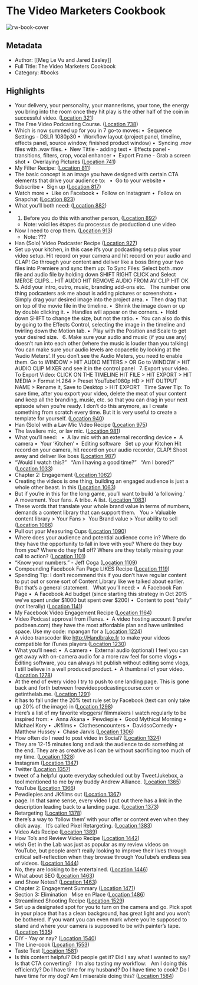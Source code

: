 # The Video Marketers Cookbook

![rw-book-cover](https://images-na.ssl-images-amazon.com/images/I/51OfVO0ng%2BL._SL200_.jpg)

## Metadata
- Author: [[Meg Le Vu and Jared Easley]]
- Full Title: The Video Marketers Cookbook
- Category: #books

## Highlights
- Your delivery, your personality, your mannerisms, your tone, the energy you bring into the room once they hit play is the other half of the coin in successful video. ([Location 321](https://readwise.io/to_kindle?action=open&asin=B01BUF9FVS&location=321))
- The Free Video Podcasting Course. ([Location 738](https://readwise.io/to_kindle?action=open&asin=B01BUF9FVS&location=738))
- Which is now summed up for you in 7 go-to moves: •  Sequence Settings - DSLR 1080p30 •  Workflow layout (project panel, timeline, effects panel, source window, finished product window) •  Syncing .mov files with .wav files. •  New Tittle - adding text •  Effects panel - transitions, filters, crop, vocal enhancer •  Export Frame - Grab a screen shot •  Overlaying Pictures ([Location 741](https://readwise.io/to_kindle?action=open&asin=B01BUF9FVS&location=741))
- My Filter Recipe: ([Location 811](https://readwise.io/to_kindle?action=open&asin=B01BUF9FVS&location=811))
- The basic concept is an image you have designed with certain CTA elements that drive your audience to:   •  Go to your website •  Subscribe •  Sign up ([Location 817](https://readwise.io/to_kindle?action=open&asin=B01BUF9FVS&location=817))
- Watch more •  Like on Facebook •  Follow on Instagram •  Follow on Snapchat ([Location 823](https://readwise.io/to_kindle?action=open&asin=B01BUF9FVS&location=823))
- What you’ll both need: ([Location 882](https://readwise.io/to_kindle?action=open&asin=B01BUF9FVS&location=882))
- 1. Before you do this with another person, ([Location 892](https://readwise.io/to_kindle?action=open&asin=B01BUF9FVS&location=892))
    - Note: voici les étapes du processus de production d une video
- Now I need to crop them. ([Location 913](https://readwise.io/to_kindle?action=open&asin=B01BUF9FVS&location=913))
    - Note: ???
- Han (Solo) Video Podcaster Recipe ([Location 927](https://readwise.io/to_kindle?action=open&asin=B01BUF9FVS&location=927))
- Set up your kitchen, in this case it’s your podcasting setup plus your video setup. Hit record on your camera and hit record on your audio and CLAP! Go through your content and deliver like a boss Bring your two files into Premiere and sync them up: To Sync Files: Select both .mov file and audio file by holding down SHIFT RIGHT CLICK and Select MERGE CLIPS… HIT AUDIO HIT REMOVE AUDIO FROM AV CLIP HIT OK   5. Add your intro, outro, music, branding add-ons etc.   The number one thing podcasters ask me about is adding pictures or screenshots •  Simply drag your desired image into the project area. •  Then drag that on top of the movie file in the timeline. •  Shrink the image down or up by double clicking it. •  Handles will appear on the corners. •  Hold down SHIFT to change the size, but not the ratio. •  You can also do this by going to the Effects Control, selecting the image in the timeline and twirling down the Motion tab. •  Play with the Position and Scale to get your desired size.   6. Make sure your audio and music (if you use any) doesn’t run into each other (where the music is louder than you talking) You can make sure your audio levels are copacetic by looking at the ‘Audio Meters’. If you don’t see the Audio Meters, you need to enable them. Go to WINDOW > HIT AUDIO METERS > OR Go to WINDOW > HIT AUDIO CLIP MIXER and see it in the control panel   7. Export your video. To Export Video: CLICK ON THE TIMELINE HIT FILE > HIT EXPORT > HIT MEDIA > Format H.264 > Preset YouTube1080p HD > HIT OUTPUT NAME > Rename it, Save to Desktop > HIT EXPORT   Time Saver Tip: To save time, after you export your video, delete the meat of your content and keep all the branding, music, etc. so that you can drag in your next episode when you’re ready. I don’t do this anymore, as I create something from scratch every time. But it is very useful to create a template for yourself. ([Location 940](https://readwise.io/to_kindle?action=open&asin=B01BUF9FVS&location=940))
- Han (Solo) with a Lav Mic Video Recipe ([Location 975](https://readwise.io/to_kindle?action=open&asin=B01BUF9FVS&location=975))
- The lavaliere mic, or lav mic. ([Location 981](https://readwise.io/to_kindle?action=open&asin=B01BUF9FVS&location=981))
- What you’ll need:   •  A lav mic with an external recording device •  A camera •  Your ‘Kitchen’ •  Editing software   Set up your Kitchen Hit record on your camera, hit record on your audio recorder, CLAP! Shoot away and deliver like boss ([Location 987](https://readwise.io/to_kindle?action=open&asin=B01BUF9FVS&location=987))
- “Would I watch this?”   “Am I having a good time?”   “Am I bored?” ([Location 1033](https://readwise.io/to_kindle?action=open&asin=B01BUF9FVS&location=1033))
- Chapter 2: Engagement ([Location 1062](https://readwise.io/to_kindle?action=open&asin=B01BUF9FVS&location=1062))
- Creating the videos is one thing, building an engaged audience is just a whole other beast. In this ([Location 1063](https://readwise.io/to_kindle?action=open&asin=B01BUF9FVS&location=1063))
- But if you’re in this for the long game, you’ll want to build ‘a following.’   A movement. Your fans. A tribe. A list. ([Location 1083](https://readwise.io/to_kindle?action=open&asin=B01BUF9FVS&location=1083))
- These words that translate your whole brand value in terms of numbers, demands a content library that can support them.   You > Valuable content library > Your Fans >  You Brand value > Your ability to sell ([Location 1086](https://readwise.io/to_kindle?action=open&asin=B01BUF9FVS&location=1086))
- Pull out your Measuring Cups ([Location 1090](https://readwise.io/to_kindle?action=open&asin=B01BUF9FVS&location=1090))
- Where does your audience and potential audience come in? Where do they have the opportunity to fall in love with you? Where do they buy from you? Where do they fall off? Where are they totally missing your call to action? ([Location 1101](https://readwise.io/to_kindle?action=open&asin=B01BUF9FVS&location=1101))
- “Know your numbers.” - Jeff Coga ([Location 1109](https://readwise.io/to_kindle?action=open&asin=B01BUF9FVS&location=1109))
- Compounding Facebook Fan Page LIKES Recipe ([Location 1119](https://readwise.io/to_kindle?action=open&asin=B01BUF9FVS&location=1119))
- Spending Tip: I don’t recommend this if you don’t have regular content to put out or some sort of Content Library like we talked about earlier. But that’s a general statement.   What you’ll need: •  A Facebook Fan Page •  A Facebook Ad budget (since starting this strategy in Oct 2015 we’ve spent under $1000 but spent over $200) •  Content to post “daily” (not literally) ([Location 1141](https://readwise.io/to_kindle?action=open&asin=B01BUF9FVS&location=1141))
- My Facebook Video Engagement Recipe ([Location 1164](https://readwise.io/to_kindle?action=open&asin=B01BUF9FVS&location=1164))
- Video Podcast approval from iTunes. •  A video hosting account (I prefer podbean.com) they have the most affordable plan and have unlimited space. Use my code: mpangan for a ([Location 1224](https://readwise.io/to_kindle?action=open&asin=B01BUF9FVS&location=1224))
- A video transcoder like http://Handbrake.fr to make your videos compatible for iTunes players ([Location 1230](https://readwise.io/to_kindle?action=open&asin=B01BUF9FVS&location=1230))
- What you’ll need: •  A camera •  External audio (optional) I feel you can get away with on-camera audio for a more raw feel for some vlogs •  Editing software, you can always hit publish without editing some vlogs, I still believe in a well produced product. •  A thumbnail of your video. ([Location 1278](https://readwise.io/to_kindle?action=open&asin=B01BUF9FVS&location=1278))
- At the end of every video I try to push to one landing page. This is gone back and forth between freevideopodcastingcourse.com or getinthelab.me. ([Location 1291](https://readwise.io/to_kindle?action=open&asin=B01BUF9FVS&location=1291))
- it has to fall under the 20% text rule set by Facebook (text can only take up 20% of the image) in ([Location 1298](https://readwise.io/to_kindle?action=open&asin=B01BUF9FVS&location=1298))
- Here’s a list of my favorite vloggers/ filmmakers I watch regularly to be inspired from: •  Anna Akana •  Pewdiepie •  Good Mythical Morning •  Michael Kory •  JKfilms •  Clothesencounters •  DavidsoComedy •  Matthew Hussey •  Chase Jarvis ([Location 1306](https://readwise.io/to_kindle?action=open&asin=B01BUF9FVS&location=1306))
- How often do I need to post video in Social? ([Location 1324](https://readwise.io/to_kindle?action=open&asin=B01BUF9FVS&location=1324))
- They are 12-15 minutes long and ask the audience to do something at the end. They are as creative as I can be without sacrificing too much of my time. ([Location 1328](https://readwise.io/to_kindle?action=open&asin=B01BUF9FVS&location=1328))
- Instagram ([Location 1347](https://readwise.io/to_kindle?action=open&asin=B01BUF9FVS&location=1347))
- Twitter ([Location 1357](https://readwise.io/to_kindle?action=open&asin=B01BUF9FVS&location=1357))
- tweet of a helpful quote everyday scheduled out by TweetJukebox, a tool mentioned to me by my buddy Andrew Alliance. ([Location 1365](https://readwise.io/to_kindle?action=open&asin=B01BUF9FVS&location=1365))
- YouTube ([Location 1366](https://readwise.io/to_kindle?action=open&asin=B01BUF9FVS&location=1366))
- Pewdiepies and JKfilms out ([Location 1367](https://readwise.io/to_kindle?action=open&asin=B01BUF9FVS&location=1367))
- page. In that same sense, every video I put out there has a link in the description leading back to a landing page. ([Location 1373](https://readwise.io/to_kindle?action=open&asin=B01BUF9FVS&location=1373))
- Retargeting ([Location 1378](https://readwise.io/to_kindle?action=open&asin=B01BUF9FVS&location=1378))
- there’s a way to ‘follow them’ with your offer or content even when they click away.   It’s called Pixel Retargeting. ([Location 1383](https://readwise.io/to_kindle?action=open&asin=B01BUF9FVS&location=1383))
- Video Ads Recipe ([Location 1389](https://readwise.io/to_kindle?action=open&asin=B01BUF9FVS&location=1389))
- How To’s and Review Video Recipe ([Location 1442](https://readwise.io/to_kindle?action=open&asin=B01BUF9FVS&location=1442))
- wish Get in the Lab was just as popular as my review videos on YouTube, but people aren’t really looking to improve their lives through critical self-reflection when they browse through YouTube’s endless sea of videos. ([Location 1444](https://readwise.io/to_kindle?action=open&asin=B01BUF9FVS&location=1444))
- No, they are looking to be entertained. ([Location 1446](https://readwise.io/to_kindle?action=open&asin=B01BUF9FVS&location=1446))
- What about SEO ([Location 1463](https://readwise.io/to_kindle?action=open&asin=B01BUF9FVS&location=1463))
- and Show Notes? ([Location 1463](https://readwise.io/to_kindle?action=open&asin=B01BUF9FVS&location=1463))
- Chapter 2: Engagement Summary ([Location 1471](https://readwise.io/to_kindle?action=open&asin=B01BUF9FVS&location=1471))
- Section 3: Elimination   Mise en Place ([Location 1486](https://readwise.io/to_kindle?action=open&asin=B01BUF9FVS&location=1486))
- Streamlined Shooting Recipe ([Location 1529](https://readwise.io/to_kindle?action=open&asin=B01BUF9FVS&location=1529))
- Set up a designated spot for you to turn on the camera and go. Pick spot in your place that has a clean background, has great light and you won’t be bothered. If you want you can even mark where you’re supposed to stand and where your camera is supposed to be with painter’s tape. ([Location 1535](https://readwise.io/to_kindle?action=open&asin=B01BUF9FVS&location=1535))
- DIY - Yay or nay? ([Location 1540](https://readwise.io/to_kindle?action=open&asin=B01BUF9FVS&location=1540))
- The Line-cook ([Location 1553](https://readwise.io/to_kindle?action=open&asin=B01BUF9FVS&location=1553))
- Taste Test ([Location 1581](https://readwise.io/to_kindle?action=open&asin=B01BUF9FVS&location=1581))
- Is this content helpful? Did people get it? Did I say what I wanted to say? Is that CTA converting?   I’m also tasting my workflow:   Am I doing this efficiently? Do I have time for my husband? Do I have time to cook? Do I have time for my dog? Am I miserable doing this? ([Location 1584](https://readwise.io/to_kindle?action=open&asin=B01BUF9FVS&location=1584))
